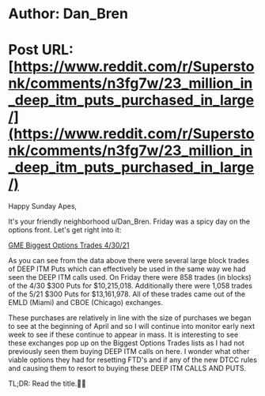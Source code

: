# Author: Dan_Bren
# Post URL: [https://www.reddit.com/r/Superstonk/comments/n3fg7w/23_million_in_deep_itm_puts_purchased_in_large/](https://www.reddit.com/r/Superstonk/comments/n3fg7w/23_million_in_deep_itm_puts_purchased_in_large/)


Happy Sunday Apes,

It's your friendly neighborhood u/Dan_Bren. Friday was a spicy day on the options front. Let's get right into it:

[GME Biggest Options Trades 4\/30\/21](https://preview.redd.it/qezu2l14nrw61.png?width=1227&format=png&auto=webp&s=532d6e688d7028d2fd5d36a2c203370d74364a73)

As you can see from the data above there were several large block trades of DEEP ITM Puts which can effectively be used in the same way we had seen the DEEP ITM calls used. On Friday there were 858 trades (in blocks) of the 4/30 $300 Puts for $10,215,018. Additionally there were 1,058 trades of the 5/21 $300 Puts for $13,161,978. All of these trades came out of the EMLD (Miami) and CBOE (Chicago) exchanges.

These purchases are relatively in line with the size of purchases we began to see at the beginning of April and so I will continue into monitor early next week to see if these continue to appear in mass.  It is interesting to see these exchanges pop up on the Biggest Options Trades lists as I had not previously seen them buying DEEP ITM calls on here.  I wonder what other viable options they had for resetting FTD's and if any of the new DTCC rules and causing them to resort to buying these DEEP ITM CALLS AND PUTS.

TL;DR: Read the title.💎🙌